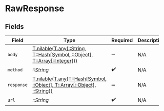 # RawResponse


## Fields

| Field                                                                                                        | Type                                                                                                         | Required                                                                                                     | Description                                                                                                  |
| ------------------------------------------------------------------------------------------------------------ | ------------------------------------------------------------------------------------------------------------ | ------------------------------------------------------------------------------------------------------------ | ------------------------------------------------------------------------------------------------------------ |
| `body`                                                                                                       | [T.nilable(T.any(::String, T::Hash[Symbol, ::Object], T::Array[::Integer]))](../../models/shared/body.md)    | :heavy_minus_sign:                                                                                           | N/A                                                                                                          |
| `method`                                                                                                     | *::String*                                                                                                   | :heavy_check_mark:                                                                                           | N/A                                                                                                          |
| `response`                                                                                                   | [T.nilable(T.any(T::Hash[Symbol, ::Object], T::Array[::Object], ::String))](../../models/shared/response.md) | :heavy_minus_sign:                                                                                           | N/A                                                                                                          |
| `url`                                                                                                        | *::String*                                                                                                   | :heavy_check_mark:                                                                                           | N/A                                                                                                          |